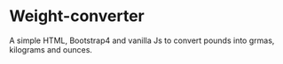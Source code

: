 # Weight-converter
A simple HTML, Bootstrap4 and vanilla Js to convert pounds into grmas, kilograms and ounces.
